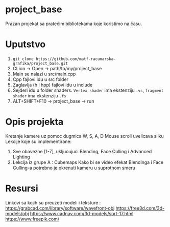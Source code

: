 # project_base
Prazan projekat sa pratećim bibliotekama koje koristimo na času. 

# Uputstvo
1. `git clone https://github.com/matf-racunarska-grafika/project_base.git`
2. CLion -> Open -> path/to/my/project_base
3. Main se nalazi u src/main.cpp
4. Cpp fajlovi idu u src folder
5. Zaglavlja (h i hpp) fajlovi idu u include
6. Šejderi idu u folder shaders. `Vertex shader` ima ekstenziju `.vs`, `fragment shader` ima ekstenziju `.fs`
7. ALT+SHIFT+F10 -> project_base -> run

# Opis projekta
Kretanje kamere uz pomoc dugmica W, S, A, D
Mouse scroll uvelicava sliku
Lekcije koje su implementirane:
1. Sve obavezne [1-7], ukljucujuci Blending, Face Culling i Advanced Lighting
2. Lekcija iz grupe A : Cubemaps
Kako bi se video efekat Blendinga i Face Culling-a potrebno je okrenuti kameru u suprotnom smeru
# Resursi
Linkovi sa kojih su preuzeti modeli i teksture : https://grabcad.com/library/software/wavefront-obj
                                                 https://free3d.com/3d-models/obj
                                                 https://www.cadnav.com/3d-models/sort-17.html
                                                 https://www.freepik.com/
                                                

 
